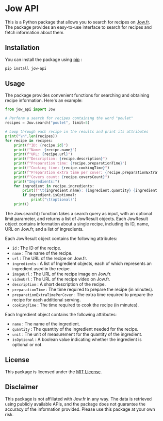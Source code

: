# Jow API

This is a Python package that allows you to search for recipes on [Jow.fr](https://Jow.fr). The package provides an easy-to-use interface to search for recipes and fetch information about them.

## Installation

You can install the package using [pip](https://pip.pypa.io/en/stable/) : 

```bash
pip install jow-api
```

## Usage
The package provides convenient functions for searching and obtaining recipe information. Here's an example:

```python
from jow_api import Jow

# Perform a search for recipes containing the word "poulet"
recipes = Jow.search("poulet", limit=5)

# Loop through each recipe in the results and print its attributes
print("\n",len(recipes))
for recipe in recipes:
    print(f"ID: {recipe.id}")
    print(f"Name: {recipe.name}")
    print(f"URL: {recipe.url}")
    print(f"Description: {recipe.description}")
    print(f"Preparation time: {recipe.preparationTime}")
    print(f"Cooking time: {recipe.cookingTime}")
    print(f"Preparation extra time per cover: {recipe.preparationExtraTimePerCover}")
    print(f"Covers count: {recipe.coversCount}")
    print("Ingredients:")
    for ingredient in recipe.ingredients:
        print(f"\t{ingredient.name}: {ingredient.quantity} {ingredient.unit}")
        if ingredient.isOptional:
            print("\t(optional)")
    print()

```
The Jow.search() function takes a search query as input, with an optional limit parameter, and returns a list of JowResult objects. Each JowResult object contains information about a single recipe, including its ID, name, URL on Jow.fr, and a list of ingredients.

Each JowResult object contains the following attributes:

- `id` : The ID of the recipe.
- `name` : The name of the recipe.
- `url` : The URL of the recipe on Jow.fr.
- `ingredients` : A list of Ingredient objects, each of which represents an ingredient used in the recipe.
- `imageUrl` : The URL of the recipe image on Jow.fr.
- `videoUrl` : The URL of the recipe video on Jow.fr.
- `description` : A short description of the recipe.
- `preparationTime` : The time required to prepare the recipe (in minutes).
- `preparationExtraTimePerCover` : The extra time required to prepare the recipe for each additional serving.
- `cookingTime` : The time required to cook the recipe (in minutes).

Each Ingredient object contains the following attributes:

- `name` : The name of the ingredient.
- `quantity` : The quantity of the ingredient needed for the recipe.
- `unit` : The unit of measurement for the quantity of the ingredient.
- `isOptional` : A boolean value indicating whether the ingredient is optional or not.

## License

This package is licensed under the [MIT License](https://choosealicense.com/licenses/mit/).


## Disclaimer
This package is not affiliated with Jow.fr in any way. The data is retrieved using publicly available APIs, and the package does not guarantee the accuracy of the information provided. Please use this package at your own risk.
